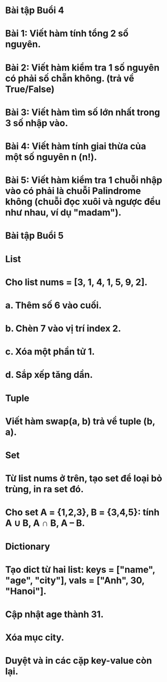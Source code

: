 # Bài tập Buổi 4
#   Bài 1: Viết hàm tính tổng 2 số nguyên.
#   Bài 2: Viết hàm kiểm tra 1 số nguyên có phải số chẵn không. (trả về True/False)
#   Bài 3: Viết hàm tìm số lớn nhất trong 3 số nhập vào.
#   Bài 4: Viết hàm tính giai thừa của một số nguyên n (n!).
#   Bài 5: Viết hàm kiểm tra 1 chuỗi nhập vào có phải là chuỗi Palindrome không (chuỗi đọc xuôi và ngược đều như nhau, ví dụ "madam").

# Bài tập Buổi 5
# List
# Cho list nums = [3, 1, 4, 1, 5, 9, 2].
# a. Thêm số 6 vào cuối.
# b. Chèn 7 vào vị trí index 2.
# c. Xóa một phần tử 1.
# d. Sắp xếp tăng dần.

# Tuple
# Viết hàm swap(a, b) trả về tuple (b, a).

# Set
# Từ list nums ở trên, tạo set để loại bỏ trùng, in ra set đó.
# Cho set A = {1,2,3}, B = {3,4,5}: tính A ∪ B, A ∩ B, A – B.

# Dictionary
# Tạo dict từ hai list: keys = ["name", "age", "city"], vals = ["Anh", 30, "Hanoi"].
# Cập nhật age thành 31.
# Xóa mục city.
# Duyệt và in các cặp key-value còn lại.